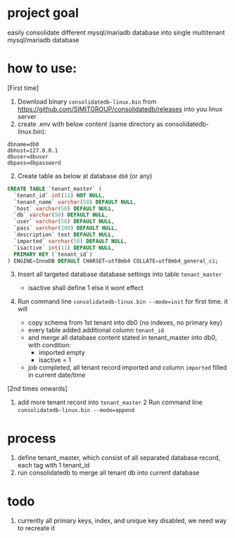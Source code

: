 # project goal
easily consolidate different mysql/mariadb database into single multitenant mysql/mariadb database

# how to use:
[First time]
1. Download binary `consolidatedb-linux.bin` from https://github.com/SIMITGROUP/consolidatedb/releases into you linux server
2. create .env with below content (same directory as consolidatedb-linux.bin):
```
dbname=db0
dbhost=127.0.0.1
dbuser=dbuser
dbpass=dbpassword
```
2. Create table as below at database `db0` (or any)
```sql
CREATE TABLE `tenant_master` (
  `tenant_id` int(11) NOT NULL,
  `tenant_name` varchar(50) DEFAULT NULL,
  `host` varchar(50) DEFAULT NULL,
  `db` varchar(50) DEFAULT NULL,
  `user` varchar(50) DEFAULT NULL,
  `pass` varchar(100) DEFAULT NULL,
  `description` text DEFAULT NULL,
  `imported` varchar(50) DEFAULT NULL,
  `isactive` int(11) DEFAULT NULL,
  PRIMARY KEY (`tenant_id`)
) ENGINE=InnoDB DEFAULT CHARSET=utf8mb4 COLLATE=utf8mb4_general_ci;
```
3. Insert all targeted database database settings into table `tenant_master`
    - isactive shall define 1 else it wont effect

4. Run command line `consolidatedb-linux.bin --mode=init` for first time. it will 
    - copy schema from 1st tenant into db0 (no indexes, no primary key)
    - every table added additional column `tenant_id`
    - and merge all database content stated in tenant_master into db0, with condition:
        * imported empty
        * isactive = 1
    - job completed, all tenant record imported and column `imported` filled in current date/time

[2nd times onwards]
1. add more tenant record into `tenant_master`
2 Run command line `consolidatedb-linux.bin --mode=append`




# process
1. define tenant_master, which consist of all separated database record, each tag with 1 tenant_id
2. run consolidatedb to merge all tenant db into current database

# todo
1. currently all primary keys, index, and unique key disabled, we need way to recreate it
